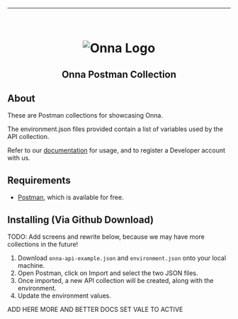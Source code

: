<!-- Here build and CI badges -->

<!-- vale off -->

---

<!-- PROJECT LOGO -->

<h1 align="center">
  <br>
  <img src="https://onna.com/wp-content/uploads/2020/03/h-onna-solid.png" alt="Onna Logo"></a>
</h1>

<h2 align="center">Onna Postman Collection</h2>

## About

These are Postman collections for showcasing Onna.

The environment.json files provided contain a list of variables used by the API collection.

Refer to our [documentation](https://developers.onna.com "Link to Onna developer docs") for usage, and to register a Developer account with us.

## Requirements

- [Postman](https://www.getpostman.com/), which is available for free.


## Installing (Via Github Download)

TODO: Add screens and rewrite below, because we may have more collections in the future!

1) Download `onna-api-example.json` and `environment.json` onto your local machine.
2) Open Postman, click on Import and select the two JSON files.
3) Once imported, a new API collection will be created, along with the environment.
4) Update the environment values.

ADD HERE MORE AND BETTER DOCS
SET VALE TO ACTIVE
